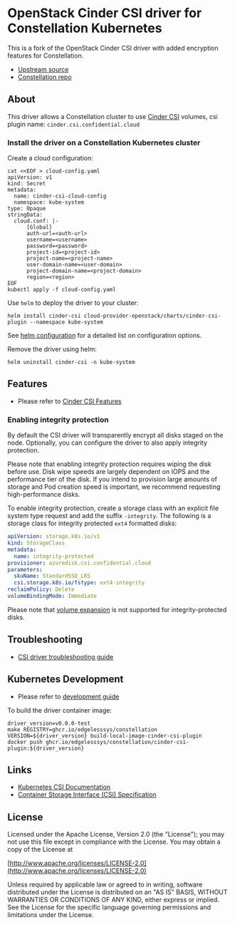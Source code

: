 # OpenStack Cinder CSI driver for Constellation Kubernetes

This is a fork of the OpenStack Cinder CSI driver with added encryption features for Constellation.

- [Upstream source](https://github.com/kubernetes/cloud-provider-openstack)
- [Constellation repo](https://github.com/edgelesssys/constellation)

## About

This driver allows a Constellation cluster to use [Cinder CSI](https://wiki.openstack.org/wiki/Cinder) volumes, csi plugin name: `cinder.csi.confidential.cloud`

### Install the driver on a Constellation Kubernetes cluster

Create a cloud configuration:

```shell
cat <<EOF > cloud-config.yaml
apiVersion: v1
kind: Secret
metadata:
  name: cinder-csi-cloud-config
  namespace: kube-system
type: Opaque
stringData:
  cloud.conf: |-
      [Global]
      auth-url=<auth-url>
      username=<username>
      password=<password>
      project-id=<project-id>
      project-name=<project-name>
      user-domain-name=<user-domain>
      project-domain-name=<project-domain>
      region=<region>
EOF
kubectl apply -f cloud-config.yaml
```

Use `helm` to deploy the driver to your cluster:

```shell
helm install cinder-csi cloud-provider-openstack/charts/cinder-csi-plugin --namespace kube-system
```

See [helm configuration](./charts/cinder-csi-plugin/README.md) for a detailed list on configuration options.

Remove the driver using helm:

```shell
helm uninstall cinder-csi -n kube-system
```

## Features

- Please refer to [Cinder CSI Features](./docs/cinder-csi-plugin/features.md)

### Enabling integrity protection

By default the CSI driver will transparently encrypt all disks staged on the node.
Optionally, you can configure the driver to also apply integrity protection.

Please note that enabling integrity protection requires wiping the disk before use.
Disk wipe speeds are largely dependent on IOPS and the performance tier of the disk.
If you intend to provision large amounts of storage and Pod creation speed is important,
we recommend requesting high-performance disks.

To enable integrity protection, create a storage class with an explicit file system type request and add the suffix `-integrity`.
The following is a storage class for integrity protected `ext4` formatted disks:

```yaml
apiVersion: storage.k8s.io/v1
kind: StorageClass
metadata:
  name: integrity-protected
provisioner: azuredisk.csi.confidential.cloud
parameters:
  skuName: StandardSSD_LRS
  csi.storage.k8s.io/fstype: ext4-integrity
reclaimPolicy: Delete
volumeBindingMode: Immediate
```

Please note that [volume expansion](https://kubernetes.io/blog/2018/07/12/resizing-persistent-volumes-using-kubernetes/) is not supported for integrity-protected disks.

## Troubleshooting

- [CSI driver troubleshooting guide](./docs/cinder-csi-plugin/troubleshooting.md)

## Kubernetes Development

- Please refer to [development guide](./docs/csi-dev.md)

To build the driver container image:

```shell
driver_version=v0.0.0-test
make REGISTRY=ghcr.io/edgelesssys/constellation VERSION=${driver_version} build-local-image-cinder-csi-plugin
docker push ghcr.io/edgelesssys/constellation/cinder-csi-plugin:${driver_version}
```

## Links

- [Kubernetes CSI Documentation](https://kubernetes-csi.github.io/docs/)
- [Container Storage Interface (CSI) Specification](https://github.com/container-storage-interface/spec)

## License

Licensed under the Apache License, Version 2.0 (the "License");
you may not use this file except in compliance with the License.
You may obtain a copy of the License at

[http://www.apache.org/licenses/LICENSE-2.0](http://www.apache.org/licenses/LICENSE-2.0)

Unless required by applicable law or agreed to in writing, software
distributed under the License is distributed on an "AS IS" BASIS,
WITHOUT WARRANTIES OR CONDITIONS OF ANY KIND, either express or implied.
See the License for the specific language governing permissions and
limitations under the License.
